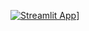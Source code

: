 [![Streamlit App](https://static.streamlit.io/badges/streamlit_badge_black_white.svg)]([https://experimentalconnectionmovierecommendation.streamlit.app/])]
